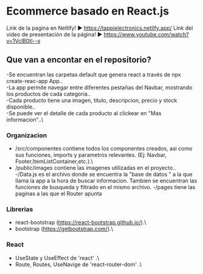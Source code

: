 # Ecommerce basado en React.js

Link de la pagina en Netlify! :arrow_forward: https://tappielectronics.netlify.app/ 
Link del video de presentación de la página! :arrow_forward: https://www.youtube.com/watch?v=1VclB0tl--s
## Que van a encontar en el repositorio?

-Se encuentran las carpetas default que genera react a través de npx create-reac-app App..\
-La app permite navegar entre diferentes pestañas del Navbar, mostrando los productos de cada categoria..\
-Cada producto tiene una imagen, titulo, descripcion, precio y stock disponible..\
-Se puede ver el detalle de cada producto al clickear en "Mas informacion"..\


### Organizacion

- /src/componentes contiene todos los componentes creados, asi como sus funciones, imports y parametros relevantes. (Ej: Navbar, Footer,ItemListContainer,etc.).\
- /public/images contiene las imagenes utilizadas en el proyecto..\
-/Data.js es el archivo donde se encuentra la "base de datos " a la que llama la app a la hora de buscar informacion. Tambien se encuentran las funciones de busqueda y filtrado en el mismo archivo.
-/pages tiene las paginas a las que el Router apunta

### Librerias

- react-bootstrap (https://react-bootstrap.github.io/).\
- bootstrap (https://getbootstrap.com/).\


### React

- UseState y UseEffect de 'react' .\
- Route, Routes, UseNavige de 'react-router-dom' .\

